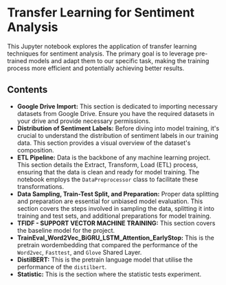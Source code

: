# Transfer Learning for Sentiment Analysis

This Jupyter notebook explores the application of transfer learning techniques for sentiment analysis. The primary goal is to leverage pre-trained models and adapt them to our specific task, making the training process more efficient and potentially achieving better results.

## Contents

* **Google Drive Import:** This section is dedicated to importing necessary datasets from Google Drive. Ensure you have the required datasets in your drive and provide necessary permissions.
* **Distribution of Sentiment Labels:** Before diving into model training, it's crucial to understand the distribution of sentiment labels in our training data. This section provides a visual overview of the dataset's composition.
* **ETL Pipeline:** Data is the backbone of any machine learning project. This section details the Extract, Transform, Load (ETL) process, ensuring that the data is clean and ready for model training. The notebook employs the `DataPreprocessor` class to facilitate these transformations.
* **Data Sampling, Train-Test Split, and Preparation:** Proper data splitting and preparation are essential for unbiased model evaluation. This section covers the steps involved in sampling the data, splitting it into training and test sets, and additional preparations for model training.
* **TFIDF - SUPPORT VECTOR MACHINE TRAINING:** This section covers the baseline model for the project.
* **TrainEval_Word2Vec_BiGRU_LSTM_Attention_EarlyStop:** This is the pretrain wordembedding that compared the performance of the `Word2vec`, `Fasttest`, and `Glove` Shared Layer.
* **DistilBERT:** This is the pretrain language model that utilise the performance of the `distilbert`.
* **Statistic:** This is the section where the statistic tests experiment.
